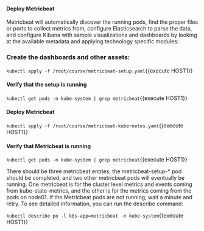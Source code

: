 #### Deploy Metricbeat

Metricbeat will automatically discover the running pods, find the proper files or ports to collect metrics from, configure Elasticsearch to parse the data, and configure Kibana with sample visualizations and dashboards by looking at the available metadata and applying technology specific modules:

### Create the dashboards and other assets:

`kubectl apply -f /root/course/metricbeat-setup.yaml`{{execute HOST1}}

#### Verify that the setup is running

`kubectl get pods -n kube-system | grep metricbeat`{{execute HOST1}}

#### Deploy Metricbeat

`kubectl apply -f /root/course/metricbeat-kubernetes.yaml`{{execute HOST1}}

#### Verify that Metricbeat is running

`kubectl get pods -n kube-system | grep metricbeat`{{execute HOST1}}

There should be three metricbeat entries, the metricbeat-setup-\* pod should be completed, and two other metricbeat pods will eventually be running.  One metricbeat is for the cluster level metrics and events coming from kube-state-metrics, and the other is for the metrics coming from the pods on node01. If the Metricbeat pods are not running, wait a minute and retry. To see detailed information, you can run the describe command:

`kubectl describe po -l k8s-app=metricbeat -n kube-system`{{execute HOST1}}

